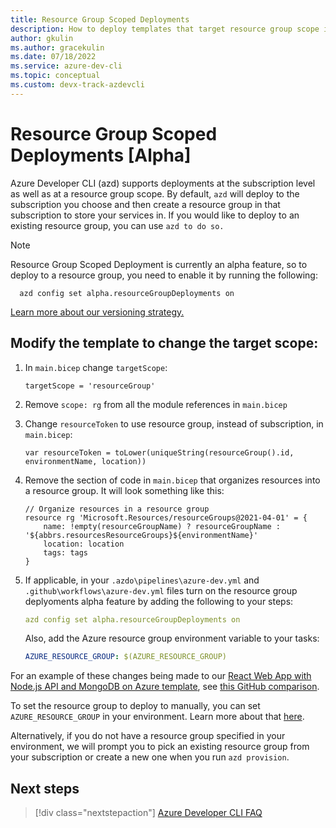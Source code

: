 ```yaml
---
title: Resource Group Scoped Deployments
description: How to deploy templates that target resource group scope instead of subscription scope with the Azure Developer CLI (azd)
author: gkulin
ms.author: gracekulin
ms.date: 07/18/2022
ms.service: azure-dev-cli
ms.topic: conceptual
ms.custom: devx-track-azdevcli
---
```


# Resource Group Scoped Deployments [Alpha]
Azure Developer CLI (azd) supports deployments at the subscription level as well as at a resource group scope. By default, `azd` will deploy to the subscription you choose and then create a resource group in that subscription to store your services in. If you would like to deploy to an existing resource group, you can use `azd to do so.`

> [!NOTE]
> Resource Group Scoped Deployment is currently an alpha feature, so to deploy to a resource group, you need to enable it by running the following:
> ```azdeveloper
>   azd config set alpha.resourceGroupDeployments on
>   ```
> [Learn more about our versioning strategy.](./feature-versioning.md)

## Modify the template to change the target scope:
1. In `main.bicep` change `targetScope`:
    ```bicep
    targetScope = 'resourceGroup'
    ```
2. Remove `scope: rg` from all the module references in `main.bicep`

3. Change `resourceToken` to use resource group, instead of subscription, in `main.bicep`:
    ```bicep
    var resourceToken = toLower(uniqueString(resourceGroup().id, environmentName, location))
    ```

4. Remove the section of code in `main.bicep` that organizes resources into a resource group. It will look something like this:
    ```bicep
    // Organize resources in a resource group
    resource rg 'Microsoft.Resources/resourceGroups@2021-04-01' = {
        name: !empty(resourceGroupName) ? resourceGroupName : '${abbrs.resourcesResourceGroups}${environmentName}'
        location: location
        tags: tags
    }
    ```

5. If applicable, in your `.azdo\pipelines\azure-dev.yml` and `.github\workflows\azure-dev.yml` files turn on the resource group deplyoments alpha feature by adding the following to your steps:
    ```yml
    azd config set alpha.resourceGroupDeployments on
    ```
    Also, add the Azure resource group environment variable to your tasks:
    ```yml
    AZURE_RESOURCE_GROUP: $(AZURE_RESOURCE_GROUP)
    ```

For an example of these changes being made to our [React Web App with Node.js API and MongoDB on Azure template](https://github.com/Azure-Samples/todo-nodejs-mongo), see [this GitHub comparison](https://github.com/Azure-Samples/todo-nodejs-mongo/compare/main...ellismg:todo-nodejs-mongo:ellismg/move-to-rg-scope).
 

To set the resource group to deploy to manually, you can set `AZURE_RESOURCE_GROUP` in your environment. Learn more about that [here](./manage-environment-variables.md#user-provided-environment-variables). 

Alternatively, if you do not have a resource group specified in your environment, we will prompt you to pick an existing resource group from your subscription or create a new one when you run `azd provision`. 

## Next steps

> [!div class="nextstepaction"]
> [Azure Developer CLI FAQ](./faq.yml)
